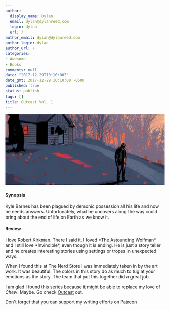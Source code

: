 ```yaml
---
author:
  display_name: Dylan
  email: dylan@dylanreed.com
  login: dylan
  url: /
author_email: dylan@dylanreed.com
author_login: dylan
author_url: /
categories:
- Awesome
- Books
comments: null
date: "2017-12-29T10:10:00Z"
date_gmt: 2017-12-29 10:10:00 -0600
published: true
status: publish
tags: []
title: Outcast Vol. 1
---
```

<a href="https://www.amazon.com/gp/product/1632150530/ref=as_li_tl?ie=UTF8&tag=dylanreed06-20">![Outcast, Vol. 1](https://raw.githubusercontent.com/dylanreed/dylan.blog/gh-pages/images/book-review/outcast.jpg)</a>

<h4>Synopsis</h4>

Kyle Barnes has been plagued by demonic possession all his life and now he needs answers. Unfortunately, what he uncovers along the way could bring about the end of life on Earth as we know it. 

<h4>Review</h4>
I love Robert Kirkman. There I said it. I loved *The Astounding Wolfman* and I still love *Invincible*, even though it is ending. He is just a story teller and he creates interesting stories using settings or tropes in unexpected ways. 

When I found this at The Nerd Store I was immediately taken in by the art work. It was beautiful. The colors in this story do as much to tug at your emotions as the story. The team that put this together did a great job. 

I am glad I found this series because it might be able to replace my love of *Chew*. Maybe. Go check [Outcast](https://www.amazon.com/gp/product/1632150530/ref=as_li_tl?ie=UTF8&tag=dylanreed06-20) out.

Don't forget that you can support my writing efforts on [Patreon](https://www.patreon.com/dylanreed)